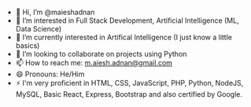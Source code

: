 - 👋 Hi, I’m @maieshadnan
- 👀 I’m interested in Full Stack Development, Artificial Intelligence (ML, Data Science)
- 🌱 I’m currently interested in Artifical Intelligence (I just know a little basics)
- 💞️ I’m looking to collaborate on projects using Python
- 📫 How to reach me: m.aiesh.adnan@gmail.com
- 😄 Pronouns: He/Him
- ⚡ I'm very proficient in HTML, CSS, JavaScript, PHP, Python, NodeJS, MySQL, Basic React, Express, Bootstrap and also certified by Google.
